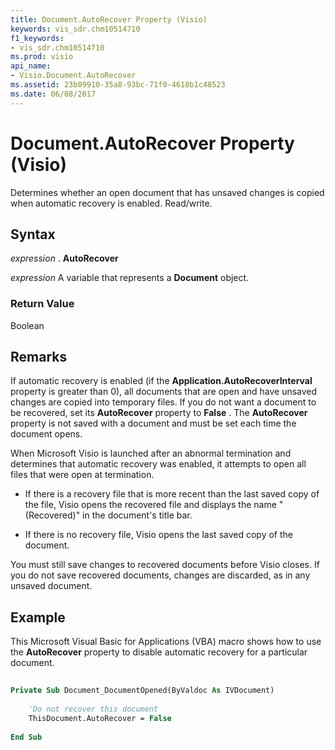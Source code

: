 ```yaml
---
title: Document.AutoRecover Property (Visio)
keywords: vis_sdr.chm10514710
f1_keywords:
- vis_sdr.chm10514710
ms.prod: visio
api_name:
- Visio.Document.AutoRecover
ms.assetid: 23b09910-35a8-93bc-71f0-4618b1c48523
ms.date: 06/08/2017
---
```



# Document.AutoRecover Property (Visio)

Determines whether an open document that has unsaved changes is copied when automatic recovery is enabled. Read/write.


## Syntax

 _expression_ . **AutoRecover**

 _expression_ A variable that represents a **Document** object.


### Return Value

Boolean


## Remarks

If automatic recovery is enabled (if the  **Application.AutoRecoverInterval** property is greater than 0), all documents that are open and have unsaved changes are copied into temporary files. If you do not want a document to be recovered, set its **AutoRecover** property to **False** . The **AutoRecover** property is not saved with a document and must be set each time the document opens.

When Microsoft Visio is launched after an abnormal termination and determines that automatic recovery was enabled, it attempts to open all files that were open at termination.




- If there is a recovery file that is more recent than the last saved copy of the file, Visio opens the recovered file and displays the name "<file name> (Recovered)" in the document's title bar.
    
- If there is no recovery file, Visio opens the last saved copy of the document.
    


You must still save changes to recovered documents before Visio closes. If you do not save recovered documents, changes are discarded, as in any unsaved document.


## Example

This Microsoft Visual Basic for Applications (VBA) macro shows how to use the  **AutoRecover** property to disable automatic recovery for a particular document.


```vb
 
Private Sub Document_DocumentOpened(ByValdoc As IVDocument) 
  
    'Do not recover this document 
    ThisDocument.AutoRecover = False 
 
End Sub
```


